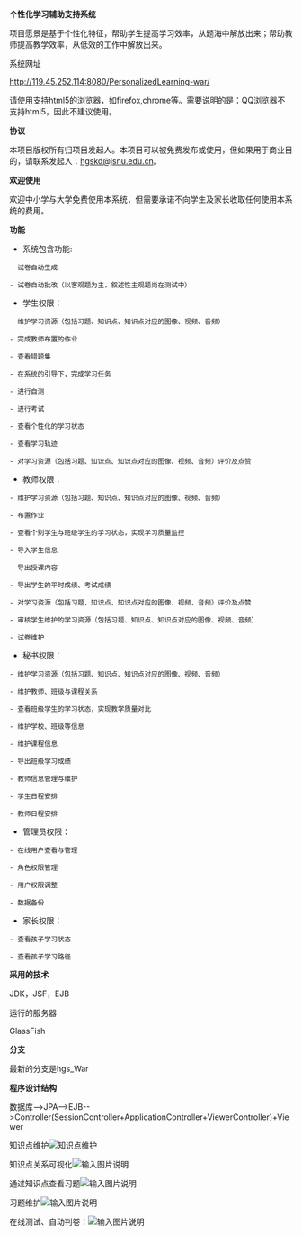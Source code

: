 **个性化学习辅助支持系统**

项目愿景是基于个性化特征，帮助学生提高学习效率，从题海中解放出来；帮助教师提高教学效率，从低效的工作中解放出来。

系统网址

http://119.45.252.114:8080/PersonalizedLearning-war/

<!--试验用户
-  教师：用户名--test，密码--test
-  学生：用户名--teststu，密码--12345678901-->


请使用支持html5的浏览器，如firefox,chrome等。需要说明的是：QQ浏览器不支持html5，因此不建议使用。

**协议**

本项目版权所有归项目发起人。本项目可以被免费发布或使用，但如果用于商业目的，请联系发起人：hgskd@jsnu.edu.cn。

  **欢迎使用**

  欢迎中小学与大学免费使用本系统，但需要承诺不向学生及家长收取任何使用本系统的费用。



   **功能**
   
   * 系统包含功能:

    - 试卷自动生成

    - 试卷自动批改（以客观题为主，叙述性主观题尚在测试中）

   * 学生权限：

    - 维护学习资源（包括习题、知识点、知识点对应的图像、视频、音频）

    - 完成教师布置的作业

    - 查看错题集

    - 在系统的引导下，完成学习任务

    - 进行自测

    - 进行考试

    - 查看个性化的学习状态

    - 查看学习轨迹

    - 对学习资源（包括习题、知识点、知识点对应的图像、视频、音频）评价及点赞



   * 教师权限：

    - 维护学习资源（包括习题、知识点、知识点对应的图像、视频、音频）

    - 布置作业

    - 查看个别学生与班级学生的学习状态，实现学习质量监控

    - 导入学生信息

    - 导出授课内容

    - 导出学生的平时成绩、考试成绩

    - 对学习资源（包括习题、知识点、知识点对应的图像、视频、音频）评价及点赞

    - 审核学生维护的学习资源（包括习题、知识点、知识点对应的图像、视频、音频）

    - 试卷维护


   * 秘书权限：

    - 维护学习资源（包括习题、知识点、知识点对应的图像、视频、音频）

    - 维护教师、班级与课程关系

    - 查看班级学生的学习状态，实现教学质量对比

    - 维护学校、班级等信息

    - 维护课程信息

    - 导出班级学习成绩

    - 教师信息管理与维护

    - 学生日程安排

    - 教师日程安排

   * 管理员权限：

    - 在线用户查看与管理

    - 角色权限管理

    - 用户权限调整

    - 数据备份

   * 家长权限：

    - 查看孩子学习状态

    - 查看孩子学习路径


**采用的技术**

JDK，JSF，EJB

运行的服务器

GlassFish

**分支**

最新的分支是hgs_War

**程序设计结构**

数据库-->JPA-->EJB-->Controller(SessionController+ApplicationController+ViewerController)+Viewer

知识点维护![知识点维护](https://images.gitee.com/uploads/images/2020/0629/200739_498ad755_1190967.png "知识点1.png")

知识点关系可视化![输入图片说明](https://images.gitee.com/uploads/images/2020/0629/200830_387a1d44_1190967.png "知识点2.png")

通过知识点查看习题![输入图片说明](https://images.gitee.com/uploads/images/2020/0629/200900_30eacdb2_1190967.png "知识点查看习题.png")

习题维护![输入图片说明](https://images.gitee.com/uploads/images/2020/0629/200929_d6d42c2f_1190967.png "习题维护.png")

在线测试、自动判卷：![输入图片说明](https://images.gitee.com/uploads/images/2020/0629/201028_e23a4178_1190967.jpeg "考试与测验相关.jpg")

